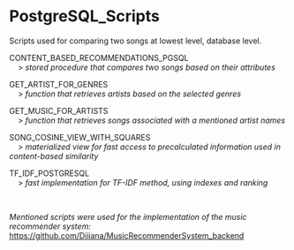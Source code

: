 # PostgreSQL_Scripts

Scripts used for comparing two songs at lowest level, database level.

CONTENT_BASED_RECOMMENDATIONS_PGSQL <br/>
&nbsp;&nbsp;&nbsp; > _stored procedure that compares two songs based on their attributes_

GET_ARTIST_FOR_GENRES <br/>
&nbsp;&nbsp;&nbsp; > _function that retrieves artists based on the selected genres_

GET_MUSIC_FOR_ARTISTS <br/>
&nbsp;&nbsp;&nbsp; > _function that retrieves songs associated with a mentioned artist names_

SONG_COSINE_VIEW_WITH_SQUARES <br/>
&nbsp;&nbsp;&nbsp; > _materialized view for fast access to precalculated information used in content-based similarity_

TF_IDF_POSTGRESQL <br/>
&nbsp;&nbsp;&nbsp; > _fast implementation for TF-IDF method, using indexes and ranking_

<br/>

_Mentioned scripts were used for the implementation of the music recommender system:_
https://github.com/Diiiana/MusicRecommenderSystem_backend

